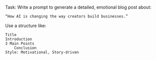 Task: Write a prompt to generate a detailed, emotional blog post about:

    “How AI is changing the way creators build businesses.”

Use a structure like:

    Title
    Introduction
    3 Main Points
        Conclusion
    Style: Motivational, Story-driven
    